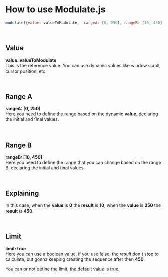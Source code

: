 # How to use Modulate.js

```js
modulate({value: valueToModulate,  rangeA: [0, 250], rangeB: [10, 450], limit: true})
```

<br>

## Value

**value: valueToModulate**
<br>
This is the reference value. You can use dynamic values like window scroll, cursor position, etc.

<br>

## Range A

**rangeA: [0, 250]**
<br>
Here you need to define the range based on the dynamic **value**, declaring the initial and final values.

<br>

## Range B

**rangeB: [10, 450]**
<br>
Here you need to define the range that you can change based on the range B, declaring the initial and final values.


<br>

## Explaining

In this case, when the **value**  is **0** the **result** is **10**, when the **value** is **250** the **result** is **450**.


<br>

## Limit

**limit: true**
<br>
Here you can use a boolean value, if you use false, the *result* don't stop to calculate, but gonna keeping creating the sequence after then **450**.

You can or not define the limit, the default value is true.
